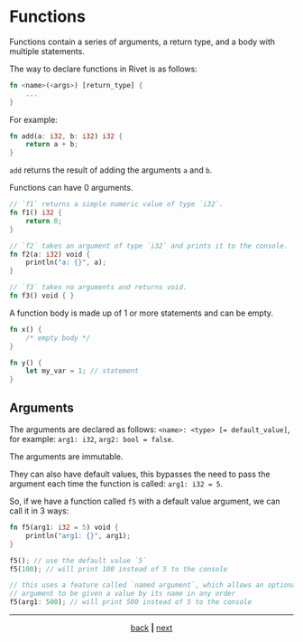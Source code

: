 # Functions

Functions contain a series of arguments, a return type, and a body with
multiple statements.

The way to declare functions in Rivet is as follows:

```rust
fn <name>(<args>) [return_type] {
	...
}
```

For example:

```rust
fn add(a: i32, b: i32) i32 {
	return a + b;
}
```

`add` returns the result of adding the arguments `a` and `b`.

Functions can have 0 arguments.

```rust
// `f1` returns a simple numeric value of type `i32`.
fn f1() i32 {
	return 0;
}

// `f2` takes an argument of type `i32` and prints it to the console.
fn f2(a: i32) void {
	println("a: {}", a);
}

// `f3` takes no arguments and returns void.
fn f3() void { }
```

A function body is made up of 1 or more statements and can be empty.

```rust
fn x() {
	/* empty body */
}

fn y() {
	let my_var = 1; // statement
}
```

## Arguments

The arguments are declared as follows: `<name>: <type> [= default_value]`,
for example: `arg1: i32`, `arg2: bool = false`.

The arguments are immutable.

They can also have default values, this bypasses the need to pass the
argument each time the function is called: `arg1: i32 = 5`.

So, if we have a function called `f5` with a default value argument,
we can call it in 3 ways:

```rust
fn f5(arg1: i32 = 5) void {
	println("arg1: {}", arg1);
}

f5(); // use the default value `5`
f5(100); // will print 100 instead of 5 to the console

// this uses a feature called `named argument`, which allows an optional
// argument to be given a value by its name in any order
f5(arg1: 500); // will print 500 instead of 5 to the console
```

* * *

<div align="center">

[back](01_code_structure.md) **|** [next](03_statements.md)

</div>
